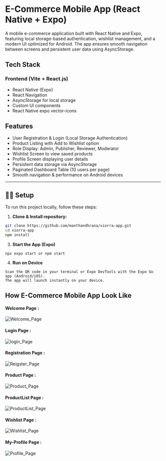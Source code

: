 # E-Commerce Mobile App (React Native + Expo)

A mobile e-commerce application built with React Native and Expo, featuring local storage-based authentication, wishlist management, and a modern UI optimized for Android. The app ensures smooth navigation between screens and persistent user data using AsyncStorage.

## Tech Stack

### Frontend (Vite + React.js)
- React Native (Expo)
- React Navigation
- AsyncStorage for local storage
- Custom UI components
- React Native expo vector-icons

## Features

- User Registration & Login (Local Storage Authentication)
- Product Listing with Add to Wishlist option
- Role Display: Admin, Publisher, Reviewer, Moderator
- Wishlist Screen to view saved products
- Profile Screen displaying user details
- Persistent data storage via AsyncStorage
- Paginated Dashboard Table (10 users per page)
- Smooth navigation & performance on Android devices


---

## 🧑‍💻 Setup

To run this project locally, follow these steps:

1. **Clone & Install repository:**
```bash
git clone https://github.com/manthandhrana/viorra-app.git
cd viorra-app
npm install
```

3. **Start the App (Expo)**
```
npx expo start or npm start
```

4. **Run on Device**
```
Scan the QR code in your terminal or Expo DevTools with the Expo Go app (Android/iOS).
The app will launch instantly on your device.
```


## How E-Commerce Mobile App Look Like

#### Welcome Page :
![Welcome_Page](https://github.com/user-attachments/assets/3a413150-9c04-491b-8030-ace2958699f7)

#### Login Page :
![login_Page](https://github.com/user-attachments/assets/04dd09a8-1e8c-4720-ae49-aeb63959bc28)

#### Registration Page :
![Reigster_Page](https://github.com/user-attachments/assets/89836632-bf7d-45f4-a0cc-31b42b1a1b6a)

#### Product Page :
![Product_Page](https://github.com/user-attachments/assets/5b0f7d4a-437c-4f2b-8a91-1c369567e4b7)

#### ProductList Page :
![ProductList_Page](https://github.com/user-attachments/assets/de6a62a6-b2fb-4a3f-8fbe-ac4232e4e414)

#### Wishlist Page :
![Wishlist_Page](https://github.com/user-attachments/assets/5e56e1a6-f2f4-46b4-ac04-72c7978bdbbd)

#### My-Profile Page :
![Profile_Page](https://github.com/user-attachments/assets/508c85da-9fcc-4f48-b86c-ac2a87abb1d9)

